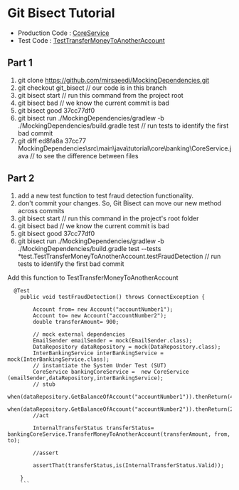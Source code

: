 # Git Bisect Tutorial

* Production Code : [CoreService](https://github.com/mirsaeedi/MockingDependencies/tree/git_bisect/MockingDependencies/src/main/java/tutorial/core/banking)
* Test Code : [TestTransferMoneyToAnotherAccount](https://github.com/mirsaeedi/MockingDependencies/tree/git_bisect/MockingDependencies/src/test/java/tutoria/core/banking/transfer/test)

## Part 1

1. git clone https://github.com/mirsaeedi/MockingDependencies.git
2. git checkout git_bisect      // our code is in this branch
3. git bisect start // run this command from the project root
4. git bisect bad // we know the current commit is bad
5. git bisect good 37cc77df0
6. git bisect run ./MockingDependencies/gradlew -b ./MockingDependencies/build.gradle test // run tests to identify the first bad commit
7. git diff ed8fa8a 37cc77 MockingDependencies\src\main\java\tutorial\core\banking\CoreService.java // to see the difference between files

## Part 2

1. add a new test function to test fraud detection functionality.
2. don't commit your changes. So, Git Bisect can move our new method across commits
3. git bisect start // run this command in the project's root folder
4. git bisect bad // we know the current commit is bad
5. git bisect good 37cc77df0
6. git bisect run ./MockingDependencies/gradlew -b ./MockingDependencies/build.gradle test --tests *test.TestTransferMoneyToAnotherAccount.testFraudDetection // run tests to identify the first bad commit


Add this function to TestTransferMoneyToAnotherAccount
```
  @Test
	public void testFraudDetection() throws ConnectException {
	
		Account from= new Account("accountNumber1");
		Account to= new Account("accountNumber2");
		double transferAmount= 900;
				
		// mock external dependencies
		EmailSender emailSender = mock(EmailSender.class);
		DataRepository dataRepository = mock(DataRepository.class);
		InterBankingService interBankingService = mock(InterBankingService.class);
		// instantiate the System Under Test (SUT)
		CoreService bankingCoreService =  new CoreService (emailSender,dataRepository,interBankingService);
		// stub
		when(dataRepository.GetBalanceOfAccount("accountNumber1")).thenReturn(4000d);
		when(dataRepository.GetBalanceOfAccount("accountNumber2")).thenReturn(2000d);
		//act
		
		InternalTransferStatus transferStatus= bankingCoreService.TransferMoneyToAnotherAccount(transferAmount, from, to);
		
		//assert
		
		assertThat(transferStatus,is(InternalTransferStatus.Valid));
		
	}
	```
